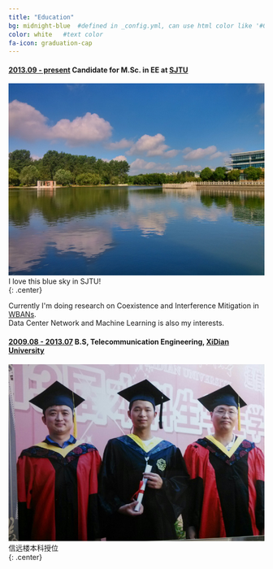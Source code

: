 ```yaml
---
title: "Education"
bg: midnight-blue  #defined in _config.yml, can use html color like '#0fbfcf'
color: white   #text color
fa-icon: graduation-cap
---
```


#### <u>2013.09 - present</u> Candidate for M.Sc. in EE at [SJTU](http://en.sjtu.edu.cn/)  

![SJTU-Sky](/img/sjtu-sky.jpg)  
I love this blue sky in SJTU!  
{: .center}

Currently I'm doing research on Coexistence and Interference Mitigation in [WBANs](http://en.wikipedia.org/wiki/Body_area_network).  
Data Center Network and Machine Learning is also my interests.   

#### <u>2009.08 - 2013.07</u> B.S, Telecommunication Engineering, [XiDian University](http://www.xidian.edu.cn)

![信远楼-本科授位](/img/avatar-graduate.jpg)  
信远楼本科授位  
{: .center}
